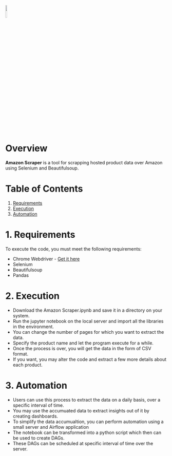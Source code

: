 <a href="https://github.com/insaid2018/automation-projects/tree/main/python-codes/amazon-scraper"><img width=10% src="https://raw.githubusercontent.com/insaid2018/automation-projects/main/python-codes/amazon-scraper/images/logo.png"></a>


# Overview
**Amazon Scraper** is a tool for scrapping hosted product data over Amazon using Selenium and Beautifulsoup.

# Table of Contents
1. [Requirements](#Section1)<br>
2. [Execution](#Section2)<br>
3. [Automation](#Section3)<br>

<a name=Section1></a>
# 1. Requirements

To execute the code, you must meet the following requirements:

- Chrome Webdriver - <a href="https://chromedriver.chromium.org/downloads">Get it here</a>
- Selenium
- Beautifulsoup
- Pandas

<a name=Section2></a>
# 2. Execution

- Download the Amazon Scraper.ipynb and save it in a directory on your system.
- Run the jupyter notebook on the local server and import all the libraries in the environment.
- You can change the number of pages for which you want to extract the data.
- Specify the product name and let the program execute for a while.
- Once the process is over, you will get the data in the form of CSV format.
- If you want, you may alter the code and extract a few more details about each product.


<a name=Section3></a>
# 3. Automation

- Users can use this process to extract the data on a daily basis, over a specific interval of time.
- You may use the accumuated data to extract insights out of it by creating dashboards.
- To simplify the data accumualtion, you can perform automation using a small server and Airflow application
- The notebook can be transformed into a python script which then can be used to create DAGs.
- These DAGs can be scheduled at specific interval of time over the server.
